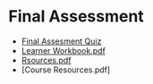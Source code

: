 # Final Assessment
* [Final Assesment Quiz]()
* [Learner Workbook.pdf]()
* [Rsources.pdf]()
* [Course Resources.pdf]
